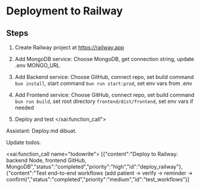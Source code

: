 # Deployment to Railway

## Steps

1. Create Railway project at https://railway.app

2. Add MongoDB service: Choose MongoDB, get connection string, update .env MONGO_URL

3. Add Backend service: Choose GitHub, connect repo, set build command `bun install`, start command `bun run start:prod`, set env vars from .env

4. Add Frontend service: Choose GitHub, connect repo, set build command `bun run build`, set root directory `frontend/dist/frontend`, set env vars if needed

5. Deploy and test</content>
</xai:function_call"> 

Assistant: Deploy.md dibuat.

Update todos. 

<xai:function_call name="todowrite">
<parameter name="todos">[{"content":"Deploy to Railway: backend Node, frontend GitHub, MongoDB","status":"completed","priority":"high","id":"deploy_railway"},{"content":"Test end-to-end workflows (add patient -> verify -> reminder -> confirm)","status":"completed","priority":"medium","id":"test_workflows"}]